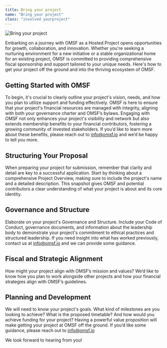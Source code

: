 ```yaml
---
title: Bring your project
name: "Bring your project"
class: "involved yourproject"
---
```


![Bring your project](/images/your-project.svg)

Embarking on a journey with OMSF as a Hosted Project opens opportunities for growth, collaboration, and innovation. Whether you're seeking a nurturing environment for a new initiative or a stable organizational home for an existing project, OMSF is committed to providing comprehensive fiscal sponsorship and support tailored to your unique needs. Here's how to get your project off the ground and into the thriving ecosystem of OMSF.

## Getting Started with OMSF
To begin, it's crucial to clearly outline your project's vision, needs, and how you plan to utilize support and funding effectively. OMSF is here to ensure that your project's financial resources are managed with integrity, aligning with both your governance charter and OMSF’s bylaws. Engaging with OMSF not only enhances your project's visibility and network but also extends membership benefits to your financial contributors, fostering a growing community of invested stakeholders. If you’d like to learn more about these benefits, please reach out to info@omsf.io and we’d be happy to tell you more.

## Structuring Your Proposal
When preparing your project for submission, remember that clarity and detail are key to a successful application. Start by thinking about a comprehensive Project Overview, making sure to include the project's name and a detailed description. This snapshot gives OMSF and potential contributors a clear understanding of what your project is about and its core identity.

## Governance and Structure
Elaborate on your project's Governance and Structure. Include your Code of Conduct, governance documents, and information about the leadership body to demonstrate your project's commitment to ethical practices and structured leadership. If you need insight into what has worked previously, contact us at [info@omsf.io](mailto:info@omsf.io) and we can provide some guidance.

## Fiscal and Strategic Alignment
How might your project align with OMSF’s mission and values? We’d like to know how you plan to work alongside other projects and how your financial strategies align with OMSF’s guidelines.

## Planning and Development
We will need to know your project's goals. What kind of milestones are you looking to achieve? What is the proposed timetable? And how would you achieve funding for your project? Having a powerful value proposition will make getting your project at OMSF off the ground. If you’d like some guidance, please reach out to [info@omsf.io](mailto:info@omsf.io) 


We look forward to hearing from you!
